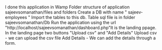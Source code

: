 I done this application in Wamp
Folder structure of application sajeevsomanathan/files and folders
Create a DB with name " sajeev-employees "
Import the tables to this db.
Table sql file is in folder sajeevsomanathan/Db
Run the application using the url "http://localhost/sajeevsomanathan/dashboard.php"It is the landing ppage.
In the landing page two buttons "Upload csv" and "Add Details"
Upload csv - we can upload the csv file 
Add Details - We can add the details through a form.
